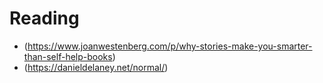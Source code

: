 # Reading

- (https://www.joanwestenberg.com/p/why-stories-make-you-smarter-than-self-help-books)
- (https://danieldelaney.net/normal/)